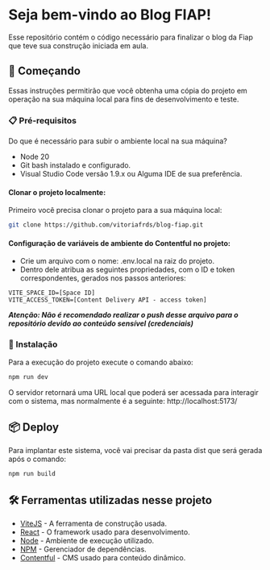 # Seja bem-vindo ao Blog FIAP!

Esse repositório contém o código necessário para finalizar o blog da Fiap que teve sua construção iniciada em aula.

## 🚀 Começando

Essas instruções permitirão que você obtenha uma cópia do projeto em operação na sua máquina local para fins de desenvolvimento e teste.

### 📋 Pré-requisitos

Do que é necessário para subir o ambiente local na sua máquina?

* Node 20
* Git bash instalado e configurado.
* Visual Studio Code versão 1.9.x ou Alguma IDE de sua preferência.

#### Clonar o projeto localmente:

Primeiro você precisa clonar o projeto para a sua máquina local:

```bash
git clone https://github.com/vitoriafrds/blog-fiap.git
```

#### Configuração de variáveis de ambiente do Contentful no projeto:

* Crie um arquivo com o nome: .env.local na raiz do projeto.
* Dentro dele atribua as seguintes propriedades, com o ID e token correspondentes, gerados nos passos anteriores:
```
VITE_SPACE_ID=[Space ID]
VITE_ACCESS_TOKEN=[Content Delivery API - access token]
```

***Atenção: Não é recomendado realizar o push desse arquivo para o repositório devido ao conteúdo sensível (credenciais)***


### 🔧 Instalação
Para a execução do projeto execute o comando abaixo:

```bash
npm run dev
```

O servidor retornará uma URL local que poderá ser acessada para interagir com o sistema, mas normalmente é a seguinte: http://localhost:5173/

## 📦 Deploy 

Para implantar este sistema, você vai precisar da pasta dist que será gerada após o comando:

```bash
npm run build
```

## 🛠️ Ferramentas utilizadas nesse projeto

* [ViteJS](https://vitejs.dev/) - A ferramenta de construção usada.
* [React](https://react.dev/) - O framework usado para desenvolvimento.
* [Node](https://nodejs.org/en) - Ambiente de execução utilizado.
* [NPM](https://www.npmjs.com/) - Gerenciador de dependências.
* [Contentful](https://www.contentful.com/) - CMS usado para conteúdo dinâmico.
